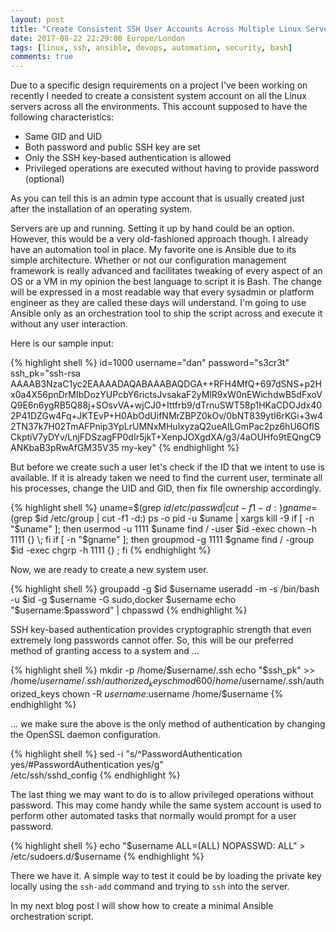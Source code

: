 ```yaml
---
layout: post
title: "Create Consistent SSH User Accounts Across Multiple Linux Servers"
date: 2017-08-22 22:29:00 Europe/London
tags: [linux, ssh, ansible, devops, automation, security, bash]
comments: true
---
```


Due to a specific design requirements on a project I've been working on recently I needed to create a consistent system account on all the Linux servers across all the environments. This account supposed to have the following characteristics:

* Same GID and UID
* Both password and public SSH key are set
* Only the SSH key-based authentication is allowed
* Privileged operations are executed without having to provide password (optional)

As you can tell this is an admin type account that is usually created just after the installation of an operating system.

Servers are up and running. Setting it up by hand could be an option. However, this would be a very old-fashioned approach though. I already have an automation tool in place. My favorite one is Ansible due to its simple architecture. Whether or not our configuration management framework is really advanced and facilitates tweaking of every aspect of an OS or a VM in my opinion the best language to script it is Bash. The change will be expressed in a most readable way that every sysadmin or platform engineer as they are called these days will understand. I'm going to use Ansible only as an orchestration tool to ship the script across and execute it without any user interaction.

Here is our sample input:

{% highlight shell %}
id=1000
username="dan"
password="s3cr3t"
ssh_pk="ssh-rsa AAAAB3NzaC1yc2EAAAADAQABAAABAQDGA++RFH4MfQ+697dSNS+p2Hx0a4X56pnDrMIbDozYUPcbY6rictsJvsakaF2yMlR9xW0nEWichdwB5dFxoVQ9E6n6ygRB5Q88j+SOsvVA+wjCJ0+Ittfrb9/dTrnuSWT58p1HKaCDOJdx402P41DZGw4Fq+JKTEvP+H0AbOdUifNMrZBPZ0kOv/0bNT839ytI6rKGi+3w42TN37k7H02TmAFPnip3YpLrUMNxMHulxyzaQ2ueAILGmPac2pz6hU6OflSCkptiV7yDYv/LnjFDSzagFP0dIr5jkT+XenpJOXgdXA/g3/4aOUHfo9tEQngC9ANKbaB3pRwAfGM35V35 my-key"
{% endhighlight %}

But before we create such a user let's check if the ID that we intent to use is available. If it is already taken we need to find the current user, terminate all his processes, change the UID and GID, then fix file ownership accordingly.

{% highlight shell %}
uname=$(grep $id /etc/passwd | cut -f1 -d:)
gname=$(grep $id /etc/group | cut -f1 -d:)
ps -o pid -u $uname | xargs kill -9
if [ -n "$uname" ]; then
    usermod -u 1111 $uname
    find / -user $id -exec chown -h 1111 {} \;
fi
if [ -n "$gname" ]; then
    groupmod -g 1111 $gname
    find / -group $id -exec chgrp -h 1111 {} \;
fi
{% endhighlight %}

Now, we are ready to create a new system user.

{% highlight shell %}
groupadd -g $id $username
useradd -m -s /bin/bash -u $id -g $username -G sudo,docker $username
echo "$username:$password" | chpasswd
{% endhighlight %}

SSH key-based authentication provides cryptographic strength that even extremely long passwords cannot offer. So, this will be our preferred method of granting access to a system and ...

{% highlight shell %}
mkdir -p /home/$username/.ssh
echo "$ssh_pk" >> /home/$username/.ssh/authorized_keys
chmod 600 /home/$username/.ssh/authorized_keys
chown -R $username:$username /home/$username
{% endhighlight %}

... we make sure the above is the only method of authentication by changing the OpenSSL daemon configuration.

{% highlight shell %}
sed -i "s/^PasswordAuthentication yes/#PasswordAuthentication yes/g" \
    /etc/ssh/sshd_config
{% endhighlight %}

The last thing we may want to do is to allow privileged operations without password. This may come handy while the same system account is used to perform other automated tasks that normally would prompt for a user password.

{% highlight shell %}
echo "$username ALL=(ALL) NOPASSWD: ALL" > /etc/sudoers.d/$username
{% endhighlight %}

There we have it. A simple way to test it could be by loading the private key locally using the `ssh-add` command and trying to `ssh` into the server.

In my next blog post I will show how to create a minimal Ansible orchestration script.
